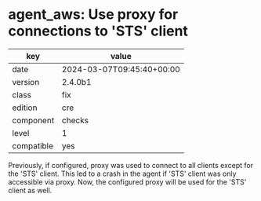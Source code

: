 [//]: # (werk v2)
# agent_aws: Use proxy for connections to 'STS' client

key        | value
---------- | ---
date       | 2024-03-07T09:45:40+00:00
version    | 2.4.0b1
class      | fix
edition    | cre
component  | checks
level      | 1
compatible | yes

Previously, if configured, proxy was used to connect to all clients except for the 'STS' client.
This led to a crash in the agent if 'STS' client was only accessible via proxy.
Now, the configured proxy will be used for the 'STS' client as well.